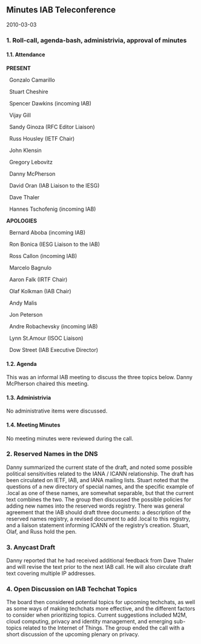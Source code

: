 
Minutes IAB Teleconference
--------------------------


2010-03-03


### 1. Roll-call, agenda-bash, administrivia, approval of minutes


#### 1.1. Attendance


**PRESENT**  

  Gonzalo Camarillo  

  Stuart Cheshire  

  Spencer Dawkins (incoming IAB)  

  Vijay Gill  

  Sandy Ginoza (RFC Editor Liaison)  

  Russ Housley (IETF Chair)  

  John Klensin  

  Gregory Lebovitz  

  Danny McPherson  

  David Oran (IAB Liaison to the IESG)  

  Dave Thaler  

  Hannes Tschofenig (incoming IAB)  

**APOLOGIES**  

  Bernard Aboba (incoming IAB)  

  Ron Bonica (IESG Liaison to the IAB)  

  Ross Callon (incoming IAB)  

  Marcelo Bagnulo  

  Aaron Falk (IRTF Chair)  

  Olaf Kolkman (IAB Chair)  

  Andy Malis  

  Jon Peterson  

  Andre Robachevsky (incoming IAB)  

  Lynn St.Amour (ISOC Liaison)  

  Dow Street (IAB Executive Director)


#### 1.2. Agenda


This was an informal IAB meeting to discuss the three topics below. Danny McPherson chaired this meeting.


#### 1.3. Administrivia


No administrative items were discussed.


#### 1.4. Meeting Minutes


No meeting minutes were reviewed during the call.


### 2. Reserved Names in the DNS


Danny summarized the current state of the draft, and noted some possible political sensitivities related to the IANA / ICANN relationship. The draft has been circulated on IETF, IAB, and IANA mailing lists. Stuart noted that the questions of a new directory of special names, and the specific example of .local as one of these names, are somewhat separable, but that the current text combines the two. The group then discussed the possible policies for adding new names into the reserved words registry. There was general agreement that the IAB should draft three documents: a description of the reserved names registry, a revised document to add .local to this registry, and a liaison statement informing ICANN of the registry’s creation. Stuart, Olaf, and Russ hold the pen.


### 3. Anycast Draft


Danny reported that he had received additional feedback from Dave Thaler and will revise the text prior to the next IAB call. He will also circulate draft text covering multiple IP addresses.


### 4. Open Discussion on IAB Techchat Topics


The board then considered potential topics for upcoming techchats, as well as some ways of making techchats more effective, and the different factors to consider when prioritizing topics. Current suggestions included M2M, cloud computing, privacy and identity management, and emerging sub-topics related to the Internet of Things. The group ended the call with a short discussion of the upcoming plenary on privacy.


